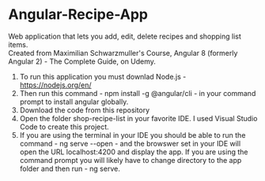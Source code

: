 # Angular-Recipe-App
Web application that lets you add, edit, delete recipes and shopping list items.  
Created from Maximilian Schwarzmuller's Course, Angular 8 (formerly Angular 2) - The Complete Guide, on Udemy.

1. To run this application you must downlad Node.js - https://nodejs.org/en/
2. Then run this command - npm install -g @angular/cli - in your command prompt to install angular globally.
3. Download the code from this repository
4. Open the folder shop-recipe-list in your favorite IDE. I used Visual Studio Code to create this project.
5. If you are using the terminal in your IDE you should be able to run the command - ng serve --open - and
   the browswer set in your IDE will open the URL localhost:4200 and display the app.
   If you are using the command prompt you will likely have to change directory to the app folder and then
   run - ng serve.
